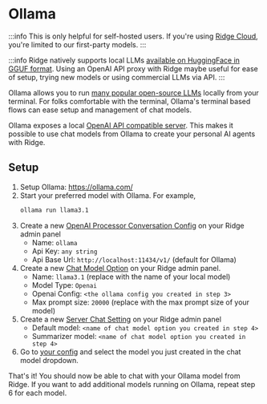 # Ollama
:::info
This is only helpful for self-hosted users. If you're using [Ridge Cloud](https://app.ridge.dev), you're limited to our first-party models.
:::

:::info
Ridge natively supports local LLMs [available on HuggingFace in GGUF format](https://huggingface.co/models?library=gguf). Using an OpenAI API proxy with Ridge maybe useful for ease of setup, trying new models or using commercial LLMs via API.
:::

Ollama allows you to run [many popular open-source LLMs](https://ollama.com/library) locally from your terminal.
For folks comfortable with the terminal, Ollama's terminal based flows can ease setup and management of chat models.

Ollama exposes a local [OpenAI API compatible server](https://github.com/ollama/ollama/blob/main/docs/openai.md#models). This makes it possible to use chat models from Ollama to create your personal AI agents with Ridge.

## Setup

1. Setup Ollama: https://ollama.com/
2. Start your preferred model with Ollama. For example,
    ```bash
    ollama run llama3.1
    ```
3. Create a new [OpenAI Processor Conversation Config](http://localhost:42110/server/admin/database/openaiprocessorconversationconfig/add) on your Ridge admin panel
   - Name: `ollama`
   - Api Key: `any string`
   - Api Base Url: `http://localhost:11434/v1/` (default for Ollama)
4. Create a new [Chat Model Option](http://localhost:42110/server/admin/database/chatmodeloptions/add) on your Ridge admin panel.
   - Name: `llama3.1` (replace with the name of your local model)
   - Model Type: `Openai`
   - Openai Config: `<the ollama config you created in step 3>`
   - Max prompt size: `20000` (replace with the max prompt size of your model)
5. Create a new [Server Chat Setting](http://localhost:42110/server/admin/database/serverchatsettings/add/) on your Ridge admin panel
   - Default model: `<name of chat model option you created in step 4>`
   - Summarizer model: `<name of chat model option you created in step 4>`
6. Go to [your config](http://localhost:42110/settings) and select the model you just created in the chat model dropdown.

That's it! You should now be able to chat with your Ollama model from Ridge. If you want to add additional models running on Ollama, repeat step 6 for each model.
